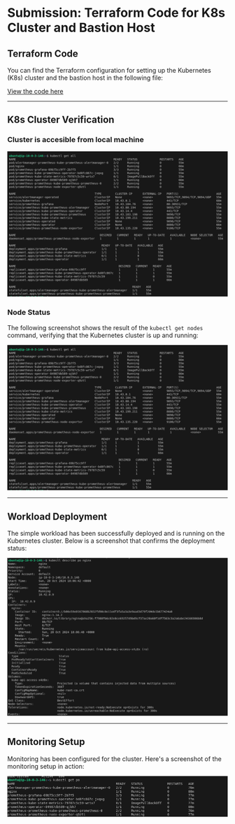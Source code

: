 # Submission: Terraform Code for K8s Cluster and Bastion Host

## Terraform Code
You can find the Terraform configuration for setting up the Kubernetes (K8s) cluster and the bastion host in the following file:

[View the code here](main.tf)

---

## K8s Cluster Verification

### Cluster is accesible from local machine

![alt text](img/image.png)

### Node Status
The following screenshot shows the result of the `kubectl get nodes` command, verifying that the Kubernetes cluster is up and running:

![Kubernetes Nodes](img/image.png)

---

## Workload Deployment

The simple workload has been successfully deployed and is running on the Kubernetes cluster. Below is a screenshot that confirms the deployment status:

![Workload Deployment](img/image-1.png)

---

## Monitoring Setup

Monitoring has been configured for the cluster. Here's a screenshot of the monitoring setup in action:

![Monitoring Setup](img/image-2.png)
